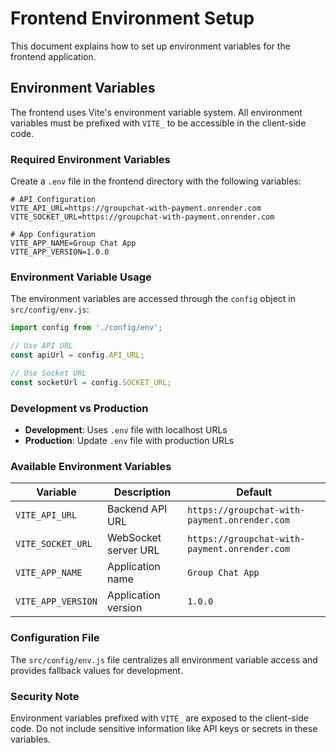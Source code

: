 # Frontend Environment Setup

This document explains how to set up environment variables for the frontend application.

## Environment Variables

The frontend uses Vite's environment variable system. All environment variables must be prefixed with `VITE_` to be accessible in the client-side code.

### Required Environment Variables

Create a `.env` file in the frontend directory with the following variables:

```env
# API Configuration
VITE_API_URL=https://groupchat-with-payment.onrender.com
VITE_SOCKET_URL=https://groupchat-with-payment.onrender.com

# App Configuration
VITE_APP_NAME=Group Chat App
VITE_APP_VERSION=1.0.0
```

### Environment Variable Usage

The environment variables are accessed through the `config` object in `src/config/env.js`:

```javascript
import config from './config/env';

// Use API URL
const apiUrl = config.API_URL;

// Use Socket URL
const socketUrl = config.SOCKET_URL;
```

### Development vs Production

- **Development**: Uses `.env` file with localhost URLs
- **Production**: Update `.env` file with production URLs

### Available Environment Variables

| Variable | Description | Default |
|----------|-------------|---------|
| `VITE_API_URL` | Backend API URL | `https://groupchat-with-payment.onrender.com` |
| `VITE_SOCKET_URL` | WebSocket server URL | `https://groupchat-with-payment.onrender.com` |
| `VITE_APP_NAME` | Application name | `Group Chat App` |
| `VITE_APP_VERSION` | Application version | `1.0.0` |

### Configuration File

The `src/config/env.js` file centralizes all environment variable access and provides fallback values for development.

### Security Note

Environment variables prefixed with `VITE_` are exposed to the client-side code. Do not include sensitive information like API keys or secrets in these variables. 